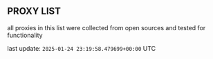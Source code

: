 ## PROXY LIST

all proxies in this list were collected from open sources and tested for functionality

last update: `2025-01-24 23:19:58.479699+00:00` UTC
